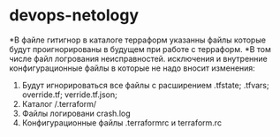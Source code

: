 # devops-netology
*В файле гитигнор в каталоге терраформ указанны файлы которые будут проигнорированы в будущем при работе с терраформ. 
*В том числе файл логрования неисправностей. исключения и внутренние конфигурационные файлы в которые не надо вносит изменения:
1. Будут игнорироваться все файлы c расширением .tfstate; .tfvars; override.tf; verride.tf.json;
2. Каталог /.terraform/
3. Файлы логировани crash.log
4. Конфигурационные файлы .terraformrc и terraform.rc
